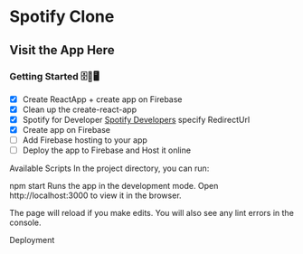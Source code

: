 <!-- @format -->

# Spotify Clone

## Visit the App Here

### Getting Started 🗄📁🖥

- [x] Create ReactApp + create app on Firebase
- [x] Clean up the create-react-app
- [x] Spotify for Developer [Spotify Developers](https://developer.spotify.com/) specify RedirectUrl
- [x] Create app on Firebase
- [ ] Add Firebase hosting to your app
- [ ] Deploy the app to Firebase and Host it online

Available Scripts
In the project directory, you can run:

npm start
Runs the app in the development mode.
Open http://localhost:3000 to view it in the browser.

The page will reload if you make edits.
You will also see any lint errors in the console.

Deployment
